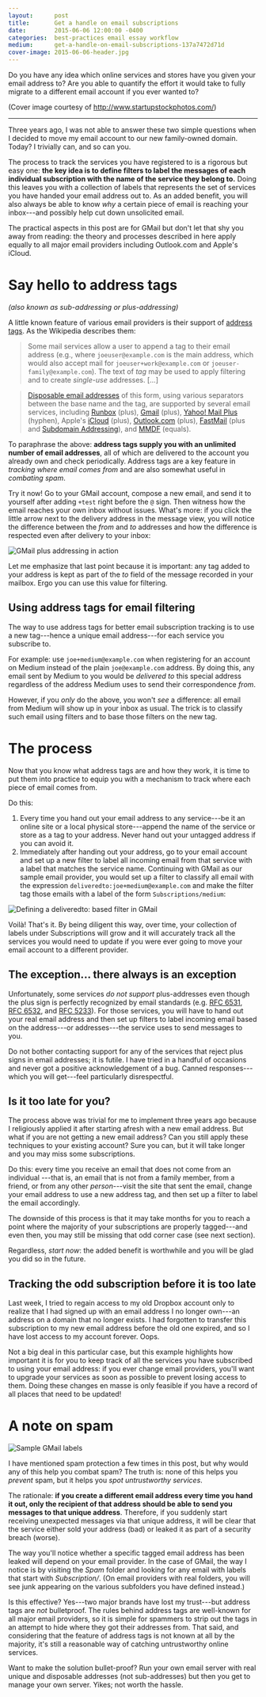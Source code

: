 ```yaml
---
layout:      post
title:       Get a handle on email subscriptions
date:        2015-06-06 12:00:00 -0400
categories:  best-practices email essay workflow
medium:      get-a-handle-on-email-subscriptions-137a7472d71d
cover-image: 2015-06-06-header.jpg
---
```


Do you have any idea which online services and stores have you given your email address to? Are you able to quantify the effort it would take to fully migrate to a different email account if you ever wanted to?

(Cover image courtesy of <http://www.startupstockphotos.com/>)

* * *

Three years ago, I was not able to answer these two simple questions when I decided to move my email account to our new family-owned domain.  Today? I trivially can, and so can you.

The process to track the services you have registered to is a rigorous but easy one: **the key idea is to define filters to label the messages of each individual subscription with the name of the service they belong to.** Doing this leaves you with a collection of labels that represents the set of services you have handed your email address out to. As an added benefit, you will also always be able to know _why_ a certain piece of email is reaching your inbox---and possibly help cut down unsolicited email.

The practical aspects in this post are for GMail but don't let that shy you away from reading: the theory and processes described in here apply equally to all major email providers including Outlook.com and Apple's iCloud.

# Say hello to address tags

_(also known as sub-addressing or plus-addressing)_

A little known feature of various email providers is their support of [address tags](http://en.wikipedia.org/wiki/Email_address#Address_tags). As the Wikipedia describes them:

> Some mail services allow a user to append a tag to their email address
(e.g., where `joeuser@example.com` is the main address, which would also accept mail for `joeuser+work@example.com` or `joeuser-family@example.com`).  The text of _tag_ may be used to apply filtering and to create _single-use_ addresses. [...]

> [Disposable email
addresses](http://en.wikipedia.org/wiki/Disposable_email_address) of this form, using various separators between the base name and the tag, are supported by several email services, including [Runbox](http://en.wikipedia.org/wiki/Runbox) (plus), [Gmail](http://en.wikipedia.org/wiki/Gmail) (plus), [Yahoo! Mail Plus](http://en.wikipedia.org/wiki/Yahoo!_Mail) (hyphen), Apple's [iCloud](http://en.wikipedia.org/wiki/ICloud) (plus), [Outlook.com](http://en.wikipedia.org/wiki/Outlook.com) (plus), [FastMail](http://en.wikipedia.org/wiki/FastMail) (plus and [Subdomain Addressing](http://www.fastmail.fm/help/features_plus_addressing_and_subdomain_addressing.html)), and [MMDF](http://en.wikipedia.org/wiki/MMDF) (equals).

To paraphrase the above: **address tags supply you with an unlimited number of email addresses**, all of which are delivered to the account you already own and check periodically. Address tags are a key feature in _tracking where email comes from_ and are also somewhat useful in _combating spam_.

Try it now! Go to your GMail account, compose a new email, and send it to yourself after adding `+test` right before the `@` sign. Then witness how the email reaches your own inbox without issues. What's more: if you click the little arrow next to the delivery address in the message view, you will notice the difference between the _from_ and _to_ addresses and how the difference is respected even after delivery to your inbox:

<img src="/images/2015-06-06-gmail-plus-address.png"
     alt="GMail plus addressing in action"
     class="block" />

Let me emphasize that last point because it is important: any tag added to your address is kept as part of the _to_ field of the message recorded in your mailbox. Ergo you can use this value for filtering.

## Using address tags for email filtering

The way to use address tags for better email subscription tracking is to use a new tag---hence a unique email address---for each service you subscribe to.

For example: use `joe+medium@example.com` when registering for an account on Medium instead of the plain `joe@example.com` address. By doing this, any email sent by Medium to you would be _delivered to_ this special address regardless of the address Medium uses to send their correspondence _from_.

However, if you _only_ do the above, you won't _see_ a difference: all email from Medium will show up in your inbox as usual. The trick is to classify such email using filters and to base those filters on the new tag.

# The process

Now that you know what address tags are and how they work, it is time to put them into practice to equip you with a mechanism to track where each piece of email comes from.

Do this:

1. Every time you hand out your email address to any service---be it an online site or a local physical store---append the name of the service or store as a tag to your address. Never hand out your untagged address if you can avoid it.
1. Immediately after handing out your address, go to your email account and set up a new filter to label all incoming email from that service with a label that matches the service name. Continuing with GMail as our sample email provider, you would set up a filter to classify all email with the expression `deliveredto:joe+medium@example.com` and make the filter tag those emails with a label of the form `Subscriptions/medium`:

<img src="/images/2015-06-06-deliveredto-filter.png"
     alt="Defining a deliveredto: based filter in GMail"
     class="block" />

Voil&agrave;! That's it. By being diligent this way, over time, your collection of labels under Subscriptions will grow and it will accurately track all the services you would need to update if you were ever going to move your email account to a different provider.

## The exception... there always is an exception

Unfortunately, some services _do not support_ plus-addresses even though the plus sign is perfectly recognized by email standards (e.g. [RFC 6531](http://tools.ietf.org/html/rfc6531), [RFC 6532](http://tools.ietf.org/html/rfc6532), and [RFC 5233](https://tools.ietf.org/html/rfc5233)). For those services, you will have to hand out your real email address and then set up filters to label incoming email based on the address---or addresses---the service uses to send messages to you.

Do not bother contacting support for any of the services that reject plus signs in email addresses; it is futile. I have tried in a handful of occasions and never got a positive acknowledgement of a bug. Canned responses---which you will get---feel particularly disrespectful.

## Is it too late for you?

The process above was trivial for me to implement three years ago because I religiously applied it after starting afresh with a new email address. But what if you are not getting a new email address? Can you still apply these techniques to your existing account? Sure you can, but it will take longer and you may miss some subscriptions.

Do this: every time you receive an email that does not come from an individual ---that is, an email that is not from a family member, from a friend, or from any other _person_---visit the site that sent the email, change your email address to use a new address tag, and then set up a filter to label the email accordingly.

The downside of this process is that it may take months for you to reach a point where the majority of your subscriptions are properly tagged---and even then, you may still be missing that odd corner case (see next section).

Regardless, _start now_: the added benefit is worthwhile and you will be glad you did so in the future.

## Tracking the odd subscription before it is too late

Last week, I tried to regain access to my old Dropbox account only to realize that I had signed up with an email address I no longer own---an address on a domain that no longer exists. I had forgotten to transfer this subscription to my new email address before the old one expired, and so I have lost access to my account forever. Oops.

Not a big deal in this particular case, but this example highlights how important it is for you to keep track of all the services you have subscribed to using your email address: if you ever change email providers, you'll want to upgrade your services as soon as possible to prevent losing access to them.  Doing these changes en masse is only feasible if you have a record of all places that need to be updated!

# A note on spam

<img src="/images/2015-06-06-gmail-labels.png"
     alt="Sample GMail labels"
     class="float-right with-border" />

I have mentioned spam protection a few times in this post, but why would any of this help you combat spam? The truth is: none of this helps you _prevent_ spam, but it helps you _spot untrustworthy services_.

The rationale: **if you create a different email address every time you hand it out, only the recipient of that address should be able to send you messages to that unique address**. Therefore, if you suddenly start receiving unexpected messages via that unique address, it will be clear that the service either sold your address (bad) or leaked it as part of a security breach (worse).

The way you'll notice whether a specific tagged email address has been leaked will depend on your email provider. In the case of GMail, the way I notice is by visiting the _Spam_ folder and looking for any email with labels that start with _Subscription/_. (On email providers with real folders, you will see junk appearing on the various subfolders you have defined instead.)

Is this effective? Yes---two major brands have lost my trust---but address tags are _not_ bulletproof. The rules behind address tags are well-known for all major email providers, so it is simple for spammers to strip out the tags in an attempt to hide where they got their addresses from. That said, and considering that the feature of address tags is not known at all by the majority, it's still a reasonable way of catching untrustworthy online services.

Want to make the solution bullet-proof? Run your own email server with real unique and disposable addresses (not sub-addresses) but then you get to manage your own server. Yikes; not worth the hassle.
